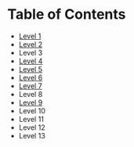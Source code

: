 # Table of Contents

* [Level 1](./ex1.md)
* [Level 2](./ex2.md)
* Level 3
* [Level 4](./ex4.md)
* [Level 5](./ex5.md)
* [Level 6](./ex6.md)
* [Level 7](./ex7.md)
* Level 8
* [Level 9](./ex9.md)
* Level 10
* Level 11
* Level 12
* Level 13
